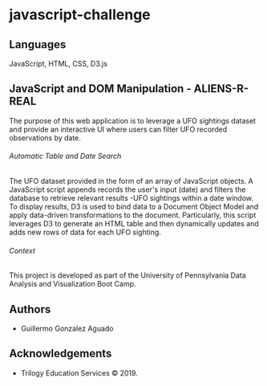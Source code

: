 # javascript-challenge

## Languages 
JavaScript, HTML, CSS, D3.js

## JavaScript and DOM Manipulation - ALIENS-R-REAL
The purpose of this web application is to leverage a UFO sightings dataset and provide an interactive UI where users can filter UFO recorded observations by date.

###### Automatic Table and Date Search
The UFO dataset provided in the form of an array of JavaScript objects. A JavaScript script appends records the user's input (date) and filters the database to retrieve relevant results -UFO sightings within a date window. To display results, D3 is used to bind data to a Document Object Model and apply data-driven transformations to the document. Particularly, this script leverages D3 to generate an HTML table and then dynamically updates and adds new rows of data for each UFO sighting. 

###### Context
This project is developed as part of the University of Pennsylvania Data Analysis and Visualization Boot Camp.

## Authors
- Guillermo Gonzalez Aguado

## Acknowledgements
- Trilogy Education Services © 2019.
